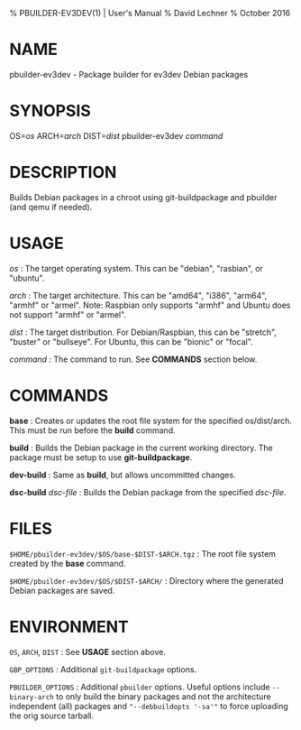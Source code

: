 % PBUILDER-EV3DEV(1) | User's Manual
% David Lechner
% October 2016

# NAME

pbuilder-ev3dev - Package builder for ev3dev Debian packages

# SYNOPSIS

OS=*os* ARCH=*arch* DIST=*dist* pbuilder-ev3dev *command*

# DESCRIPTION

Builds Debian packages in a chroot using git-buildpackage and pbuilder (and qemu
if needed).

# USAGE

*os*
: The target operating system. This can be "debian", "rasbian", or "ubuntu".

*arch*
: The target architecture. This can be "amd64", "i386", "arm64", "armhf" or
"armel". Note: Raspbian only supports "armhf" and Ubuntu does not support
"armhf" or "armel".

*dist*
: The target distribution. For Debian/Raspbian, this can be "stretch", "buster"
or "bullseye". For Ubuntu, this can be "bionic" or "focal".

*command*
: The command to run. See **COMMANDS** section below.

# COMMANDS

**base**
: Creates or updates the root file system for the specified os/dist/arch. This
must be run before the **build** command.

**build**
: Builds the Debian package in the current working directory. The package must
be setup to use **git-buildpackage**.

**dev-build**
: Same as **build**, but allows uncommitted changes.

**dsc-build** *dsc-file*
: Builds the Debian package from the specified *dsc-file*.

# FILES

`$HOME/pbuilder-ev3dev/$OS/base-$DIST-$ARCH.tgz`
: The root file system created by the **base** command.

`$HOME/pbuilder-ev3dev/$OS/$DIST-$ARCH/`
: Directory where the generated Debian packages are saved.

# ENVIRONMENT

`OS`, `ARCH`, `DIST`
: See **USAGE** section above.

`GBP_OPTIONS`
: Additional `git-buildpackage` options.

`PBUILDER_OPTIONS`
: Additional `pbuilder` options. Useful options include `--binary-arch` to only
build the binary packages and not the architecture independent (all) packages and
`"--debbuildopts '-sa'"` to force uploading the orig source tarball.
